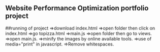## Website Performance Optimization portfolio project
##running of project
=>download index.html
=>open folder then click on index.html
=>go topizza.html
=>main.js
=>open folder then go to views.
=>open main.js.
=>minify the images by online available tools.
=>use of media="print" in javascript.
=>Remove whitespaces.

